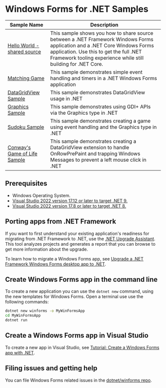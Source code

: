 # Windows Forms for .NET Samples

| Sample Name | Description |
| ----------- | ----------- |
| [Hello World - shared source](helloworld-sharedsource) | This sample shows you how to share source between a .NET Framework Windows Forms application and a .NET Core Windows Forms application. Use this to get the full .NET Framework tooling experience while still building for .NET Core. |
| [Matching Game](matching-game) | This sample demonstrates simple event handling and timers in a .NET Windows Forms application |
| [DataGridView Sample](datagridview) | This sample demonstrates DataGridView usage in .NET |
| [Graphics Sample](graphics) | This sample demonstrates using GDI+ APIs via the Graphics type in .NET |
| [Sudoku Sample](Sudoku) | This sample demonstrates creating a game using event handling and the Graphics type in .NET |
| [Conway's Game of Life Sample](Conway's-Game-of-Life) | This sample demonstrates creating a DataGridView extension to handle OnRowPrePaint and trapping Windows Messages to prevent a left mouse click in .NET |

## Prerequisites

- Windows Operating System.
- [Visual Studio 2022 version 17.12 or later to target .NET 9.](https://visualstudio.microsoft.com/downloads/?utm_medium=microsoft&utm_source=learn.microsoft.com&utm_campaign=inline+link&utm_content=download+vs2022+desktopguide+winforms+migration)
- [Visual Studio 2022 version 17.8 or later to target .NET 8.](https://visualstudio.microsoft.com/downloads/?utm_medium=microsoft&utm_source=learn.microsoft.com&utm_campaign=inline+link&utm_content=download+vs2022+desktopguide+winforms+migration)

## Porting apps from .NET Framework

If you want to first understand your existing application's readiness for migrating from .NET Framework to .NET, use the [.NET Upgrade Assistant](https://learn.microsoft.com/dotnet/core/porting/upgrade-assistant-how-to-analyze). This tool analyzes projects and generates a report that you can browse to get more information about the upgrade.

To learn how to migrate a Windows Forms app, see [Upgrade a .NET Framework Windows Forms desktop app to .NET](https://learn.microsoft.com/dotnet/desktop/winforms/migration/).

## Create Windows Forms app in the command line

To create a new application you can use the `dotnet new` command, using the new templates for Windows Forms. Open a terminal use use the following commands:

```cmd
dotnet new winforms -o MyWinFormsApp
cd MyWinFormsApp
dotnet run
```

## Create a Windows Forms app in Visual Studio

To create a new app in Visual Studio, see [Tutorial: Create a Windows Forms app with .NET](https://learn.microsoft.com/dotnet/desktop/winforms/get-started/create-app-visual-studio?view=netdesktop-9.0).

## Filing issues and getting help

You can file Windows Forms related issues in the [dotnet/winforms repo](https://github.com/dotnet/winforms/issues).
